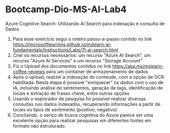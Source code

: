 # Bootcamp-Dio-MS-AI-Lab4
Azure Cognitive Search: Utilizando AI Search para indexação e consulta de Dados

1. Para esse exercício segui o roteiro passo-a-passo contido no link https://microsoftlearning.github.io/mslearn-ai-fundamentals/Instructions/Labs/11-ai-search.html
2. Criei os recursos necessários: um recurso "Azure AI Search", um recurso "Azure AI Services" e um recurso "Storage Account"
3. Fiz o Upload dos documentos contidos no link https://aka.ms/mslearn-coffee-reviews para um container de armazenamento de dados
4. Após o upload, realizei a indexação do conteúdo, com a opção de OCR habilitada. Nesta etapa é possível "enriquecer" os dados com o uso de IA, incluindo análise de sentimentos, geração de tags, identificação de locais e extração de frases chave, entre outras opções
5. Usando o explorador de pesquisa foi possível realizar diversas consultas nos dados indexados, recuperando informações a partir de locais ou tipos de sentimento (positivo, negativo)
6. Concluindo, o seriço de busca cognitiva do Azure parece ser uma excelente opção para realizar pesquisas em diferentes fontes em formato não estruturado.
